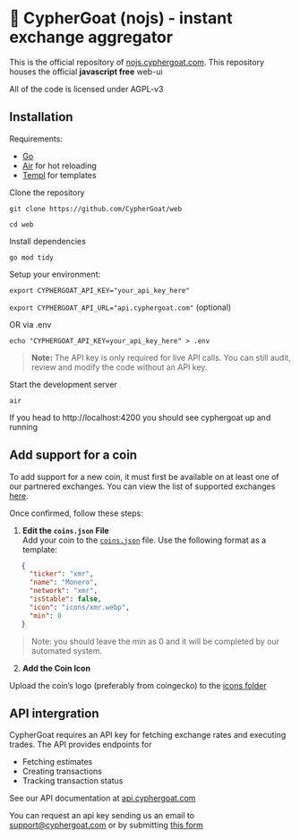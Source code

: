 # 🐐 CypherGoat (nojs) - instant exchange aggregator

This is the official repository of [nojs.cyphergoat.com](https://no.jscyphergoat.com). This repository houses the official **javascript free** web-ui

All of the code is licensed under AGPL-v3

## Installation
Requirements:
- [Go](https://go.dev)
- [Air](https://github.com/air-verse/air) for hot reloading
- [Templ](https://github.com/a-h/templ) for templates

Clone the repository

`git clone https://github.com/CypherGoat/web`

`cd web`

Install dependencies

`go mod tidy`

Setup your environment:

`export CYPHERGOAT_API_KEY="your_api_key_here"`

`export CYPHERGOAT_API_URL="api.cyphergoat.com"` (optional)

OR via .env

`echo "CYPHERGOAT_API_KEY=your_api_key_here" > .env`

> **Note:** The API key is only required for live API calls. You can still audit, review and modify the code without an API key.

Start the development server

`air`

If you head to http://localhost:4200 you should see cyphergoat up and running

## Add support for a coin
To add support for a new coin, it must first be available on at least one of our partnered exchanges. You can view the list of supported exchanges [here](https://cyphergoat.com/#our-partners).

Once confirmed, follow these steps:

1. **Edit the `coins.json` File**  
   Add your coin to the [`coins.json`](https://github.com/CypherGoat/web/blob/main/static/coins.json) file. Use the following format as a template:


```json
   {
     "ticker": "xmr",
     "name": "Monero",
     "network": "xmr",
     "isStable": false,
     "icon": "icons/xmr.webp",
     "min": 0
   }
```

> Note: you should leave the min as 0 and it will be completed by our automated system.

2. **Add the Coin Icon**

Upload the coin’s logo (preferably from coingecko) to the [icons folder](https://github.com/CypherGoat/web/tree/main/static/icons)

## API intergration
CypherGoat requires an API key for fetching exchange rates and executing trades. The API provides endpoints for
- Fetching estimates
- Creating transactions
- Tracking transaction status

See our API documentation at [api.cyphergoat.com](https://api.cyphergoat.com)

You can request an api key sending us an email to [support@cyphergoat.com](mailto:support@cyphergoat.com) or by submitting [this form](https://tally.so/r/mKGkOX)

